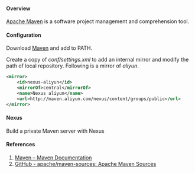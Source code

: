 #### Overview

[Apache Maven](https://maven.apache.org/) is a software project management and comprehension tool.

#### Configuration

Download [Maven](http://maven.apache.org/download.cgi) and add to PATH.

Create a copy of *conf/settings.xml* to add an internal mirror and modify the path of local repository. Following is a mirror of *aliyun*.

```xml
<mirror>
	<id>nexus-aliyun</id>
	<mirrorOf>central</mirrorOf>
	<name>Nexus aliyun</name>
	<url>http://maven.aliyun.com/nexus/content/groups/public</url>
</mirror>
```

#### Nexus

Build a private Maven server with Nexus

#### References

1. [Maven – Maven Documentation](http://maven.apache.org/guides/)
2. [GitHub - apache/maven-sources: Apache Maven Sources](https://github.com/apache/maven-sources)